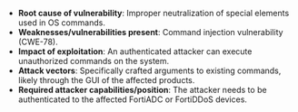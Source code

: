 - **Root cause of vulnerability**: Improper neutralization of special elements used in OS commands.
- **Weaknesses/vulnerabilities present**: Command injection vulnerability (CWE-78).
- **Impact of exploitation**: An authenticated attacker can execute unauthorized commands on the system.
- **Attack vectors**: Specifically crafted arguments to existing commands, likely through the GUI of the affected products.
- **Required attacker capabilities/position**: The attacker needs to be authenticated to the affected FortiADC or FortiDDoS devices.